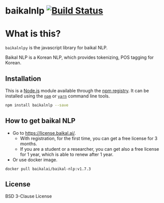 # baikalnlp [![Build Status](https://travis-ci.org/baikalai/baikalnlp-js.png?branch=master)](https://travis-ci.org/baikalai/baikalnlp-js)

# What is this?

`baikalnlpy` is the javascript library for baikal NLP.

Baikal NLP is a Korean NLP,
which provides tokenizing, POS tagging for Korean.


## Installation

This is a [Node.js](https://nodejs.org/) module available through the 
[npm registry](https://www.npmjs.com/). It can be installed using the 
[`npm`](https://docs.npmjs.com/getting-started/installing-npm-packages-locally)
or 
[`yarn`](https://yarnpkg.com/en/)
command line tools.

```sh
npm install baikalnlp --save
```

## How to get baikal NLP
- Go to https://license.baikal.ai/.
  - With registration, for the first time, you can get a free license for 3 months.
  - If you are a student or a researcher, you can get also a free license for 1 year,
    which is able to renew after 1 year.
- Or use docker image.
```shell
docker pull baikalai/baikal-nlp:v1.7.3
```


## License

BSD 3-Clause License
